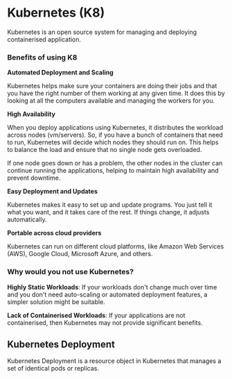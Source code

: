 # Kubernetes (K8)

Kubernetes is an open source system for managing and deploying containerised application.

### Benefits of using K8

**Automated Deployment and Scaling**

Kubernetes helps make sure your containers are doing their jobs and that you have the right number of them working at any given time. It does this by looking at all the computers available and managing the workers for you.

**High Availability**

When you deploy applications using Kubernetes, it distributes the workload across nodes (vm/servers). So, if you have a bunch of containers that need to run, Kubernetes will decide which nodes they should run on. This helps to balance the load and ensure that no single node gets overloaded.

If one node goes down or has a problem, the other nodes in the cluster can continue running the applications, helping to maintain high availability and prevent downtime.

**Easy Deployment and Updates**

Kubernetes makes it easy to set up and update programs. You just tell it what you want, and it takes care of the rest. If things change, it adjusts automatically. 


**Portable across cloud providers**

Kubernetes can run on different cloud platforms, like Amazon Web Services (AWS), Google Cloud, Microsoft Azure, and others.

### Why would you not use Kubernetes?

**Highly Static Workloads**: If your workloads don't change much over time and you don't need auto-scaling or automated deployment features, a simpler solution might be suitable.

**Lack of Containerised Workloads**:
If your applications are not containerised, then Kubernetes may not provide significant benefits.

## Kubernetes Deployment 

Kubernetes Deployment is a resource object in Kubernetes that manages a set of identical pods or replicas. 


